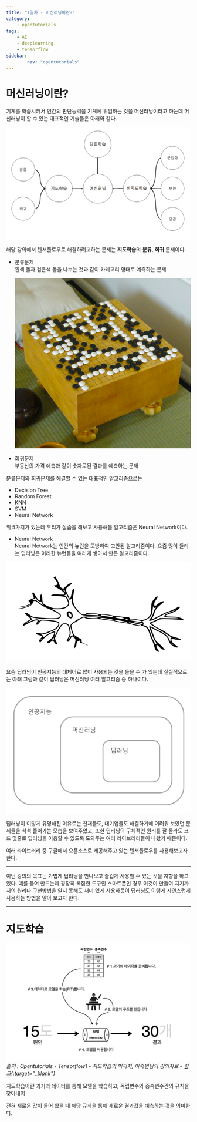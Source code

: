 ```yaml
---
title: "1일차 - 머신러닝이란?"
category:
    - opentutorials
tags:
    - AI
    - deeplearning
    - tensorflow
sidebar:
        nav: "opentutorials"
---
```



# 머신러닝이란?

기계를 학습시켜서 인간의 판단능력을 기계에 위임하는 것을 머신러닝이라고 하는데 머신러닝이 할 수 있는 대표적인 기술들은 아래와 같다.

![/assets/img/20200822/Untitled.png](/assets/img/20200822/Untitled.png)

해당 강의에서 텐서플로우로 해결하려고하는 문제는 **지도학습**의 **분류**, **회귀** 문제이다.

- 분류문제  
흰색 돌과 검은색 돌을 나누는 것과 같이 카테고리 형태로 예측하는 문제

    ![/assets/img/20200822/Untitled%201.png](/assets/img/20200822/Untitled%201.png)

- 회귀문제  
부동산의 가격 예측과 같이 숫자로된 결과를 예측하는 문제

분류문제와 회귀문제를 해결할 수 있는 대표적인 알고리즘으로는

- Decision Tree
- Random Forest
- KNN
- SVM
- Neural Network

위 5가지가 있는데 우리가 실습을 해보고 사용해볼 알고리즘은 Neural Network이다.

- Neural Network  
Neural Network는 인간의 뉴런을 모방하여 고안된 알고리즘이다. 요즘 많이 들리는 딥러닝은 이러한 뉴런들을 여러개 쌓아서 만든 알고리즘이다.

![/assets/img/20200822/Untitled%202.png](/assets/img/20200822/Untitled%202.png)

요즘 딥러닝이 인공지능의 대체어로 많이 사용되는 것을 들을 수 가 있는데 실질적으로는 아래 그림과 같이 딥러닝은 머신러닝 여러 알고리즘 중 하나이다.

![/assets/img/20200822/Untitled%203.png](/assets/img/20200822/Untitled%203.png)

딥러닝이 이렇게 유명해진 이유로는 천재들도, 대기업들도 해결하기에 어려워 보였던 문제들을 척척 풀어가는 모습을 보여주었고, 또한 딥러닝의 구체적인 원리를 잘 몰라도 코드 몇줄로 딥러닝을 이용할 수 있도록 도와주는 여러 라이브러리들이 나왔기 때문이다.

여러 라이브러리 중 구글에서 오픈소스로 제공해주고 있는 텐서플로우를 사용해보고자 한다.

---

이번 강의의 목표는 가볍게 딥러닝을 만나보고 즐겁게 사용할 수 있는 것을 지향을 하고 있다. 예를 들어 만드는데 굉장히 복잡한 도구인 스마트폰인 경우 이것이 만들어 지기까지의 원리나 구현방법을 알지 못해도 재미 있게 사용하듯이 딥러닝도 이렇게 자연스럽게 사용하는 방법을 알아 보고자 한다.

---

# 지도학습

![/assets/img/20200822/Untitled%204.png](/assets/img/20200822/Untitled%204.png)
*출처 : Opentutorials - Tensorflow1 - 지도학습의 빅픽처, 이숙번님의 강의자료 - [링크](https://opentutorials.org/module/4966/28967){:target="_blank"}*

지도학습이란 과거의 데이터를 통해 모델을 학습하고, 독립변수와 종속변수간의 규칙을 찾아내어

전혀 새로운 값이 들어 왔을 때 해당 규칙을 통해 새로운 결과값을 예측하는 것을 의미한다.